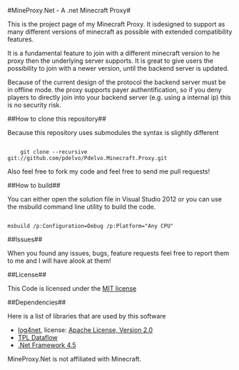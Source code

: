 #MineProxy.Net - A .net Minecraft Proxy#

This is the project page of my Minecraft Proxy. It isdesigned to support as many different versions of minecraft as possible with extended compatibility features.

It is a fundamental feature to join with a different minecraft version to he proxy then the underlying server supports. It is great to give users the possibility to join with a newer version, until the backend server is updated.

Because of the current design of the protocol the backend server must be in offline mode. the proxy supports payer authentification, so if you deny players to directly join into your backend server (e.g. using a internal ip) this is no security risk.

##How to clone this repository##

Because this repository uses submodules the syntax is slightly different

<code>
	git clone --recursive git://github.com/pdelvo/Pdelvo.Minecraft.Proxy.git
</code>

Also feel free to fork my code and feel free to send me pull requests!

##How to build##

You can either open the solution file in Visual Studio 2012 or you can use the msbuild command line utility to build the code.

<code>
msbuild /p:Configuration=Debug /p:Platform="Any CPU"
</code>

##Issues##

When you found any issues, bugs, feature requests feel free to report them to me and I will have alook at them!

##License##

This Code is licensed under the [MIT license](http://www.opensource.org/licenses/mit-license.php/)

##Dependencies##

Here is a list of libraries that are used by this software

* [log4net](http://logging.apache.org/log4net/), license: [Apache License, Version 2.0](http://logging.apache.org/log4net/license.html)
* [TPL Dataflow](http://msdn.microsoft.com/en-us/devlabs/gg585582.aspx)
* [.Net Framework 4.5](http://www.microsoft.com/net/)

MineProxy.Net is not affiliated with Minecraft.